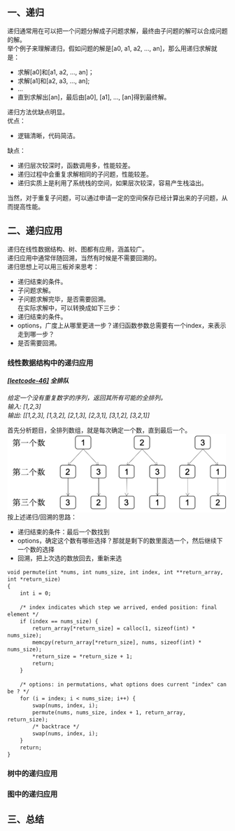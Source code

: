 ## 一、递归
递归通常用在可以把一个问题分解成子问题求解，最终由子问题的解可以合成问题的解。  
举个例子来理解递归，假如问题的解是[a0, a1, a2, ..., an]，那么用递归求解就是：
* 求解[a0]和[a1, a2, ..., an]；  
* 求解[a1]和[a2, a3, ..., an];  
* ...  
* 直到求解出[an]，最后由[a0], [a1], ..., [an]得到最终解。  

递归方法优缺点明显。  
优点：  
* 逻辑清晰，代码简洁。

缺点：  
* 递归层次较深时，函数调用多，性能较差。  
* 递归过程中会重复求解相同的子问题，性能较差。    
* 递归实质上是利用了系统栈的空间，如果层次较深，容易产生栈溢出。  

当然，对于重复子问题，可以通过申请一定的空间保存已经计算出来的子问题，从而提高性能。  

## 二、递归应用
递归在线性数据结构、树、图都有应用，涵盖较广。  
递归应用中通常伴随回溯，当然有时候是不需要回溯的。  
递归思想上可以用三板斧来思考：  
* 递归结束的条件。  
* 子问题求解。  
* 子问题求解完毕，是否需要回溯。       
在实际求解中，可以转换成如下三步：  
* 递归结束的条件。  
* options，广度上从哪里更进一步？递归函数参数总需要有一个index，来表示走到哪一步？  
* 是否需要回溯。  

### 线性数据结构中的递归应用
#### *[\[leetcode-46\]](https://leetcode-cn.com/problems/permutations/) 全排队*  
*给定一个没有重复数字的序列，返回其所有可能的全排列。  
输入: [1,2,3]  
输出: [[1,2,3], [1,3,2], [2,1,3], [2,3,1], [3,1,2], [3,2,1]]*   

首先分析题目，全排列数组，就是每次确定一个数，直到最后一个。  
<img src="permutations.png" width=500 align=center />  
按上述递归/回溯的思路：
* 递归结束的条件：最后一个数找到   
* options，确定这个数有哪些选择？那就是剩下的数里面选一个，然后继续下一个数的选择   
* 回溯，把上次选的数放回去，重新来选   

```
void permute(int *nums, int nums_size, int index, int **return_array, int *return_size)
{                                                                                  
    int i = 0;                                                                     
                                                                                   
    /* index indicates which step we arrived, ended position: final element */                                            
    if (index == nums_size) {                                                      
        return_array[*return_size] = calloc(1, sizeof(int) * nums_size);           
        memcpy(return_array[*return_size], nums, sizeof(int) * nums_size);         
        *return_size = *return_size + 1;                                           
        return;                                                                    
    }                                                                              
                                                                                   
    /* options: in permutations, what options does current "index" can be ? */  
    for (i = index; i < nums_size; i++) {                                          
        swap(nums, index, i);                                                      
        permute(nums, nums_size, index + 1, return_array, return_size);       
        /* backtrace */                                                            
        swap(nums, index, i);                                                      
    }                                                                              
    return;                                                                        
}
```

### 树中的递归应用

### 图中的递归应用

## 三、总结
